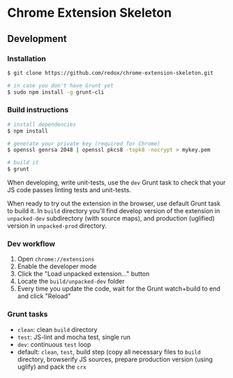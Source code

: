 # Chrome Extension Skeleton

## Development

### Installation

```sh
$ git clone https://github.com/redox/chrome-extension-skeleton.git

# in case you don't have Grunt yet
$ sudo npm install -g grunt-cli
```

### Build instructions

```sh
# install dependencies
$ npm install

# generate your private key (required for Chrome)
$ openssl genrsa 2048 | openssl pkcs8 -topk8 -nocrypt > mykey.pem

# build it
$ grunt
```

When developing, write unit-tests, use the `dev` Grunt task to check that your JS code passes linting tests and unit-tests.

When ready to try out the extension in the browser, use default Grunt task to build it. In `build` directory you'll find develop version of the extension in `unpacked-dev` subdirectory (with source maps), and production (uglified) version in `unpacked-prod` directory.

### Dev workflow

1. Open `chrome://extensions`
2. Enable the developer mode
3. Click the "Load unpacked extension..." button
4. Locate the `build/unpacked-dev` folder
5. Every time you update the code, wait for the Grunt watch+build to end and click "Reload"

### Grunt tasks

* `clean`: clean `build` directory
* `test`: JS-lint and mocha test, single run
* `dev`: continuous `test` loop
* default: `clean`, `test`, build step (copy all necessary files to `build`
  directory, browserify JS sources, prepare production version (using uglify) and
  pack the `crx`
